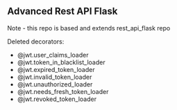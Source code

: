 ## Advanced Rest API Flask

Note - this repo is based and extends rest_api_flask repo

Deleted decorators:
 - @jwt.user_claims_loader
 - @jwt.token_in_blacklist_loader
 - @jwt.expired_token_loader
 - @jwt.invalid_token_loader
 - @jwt.unauthorized_loader
 - @jwt.needs_fresh_token_loader
 - @jwt.revoked_token_loader
